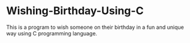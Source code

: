# Wishing-Birthday-Using-C
This is a program to wish someone on their birthday in a fun and unique way using C programming language.
